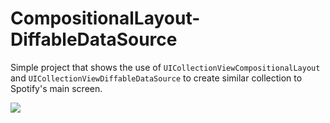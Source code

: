 # CompositionalLayout-DiffableDataSource
Simple project that shows the use of `UICollectionViewCompositionalLayout` and `UICollectionViewDiffableDataSource` to create similar collection to Spotify's main screen.

![](https://github.com/bart-g/CompositionalLayout-DiffableDataSource/img/main_screen.gif)

